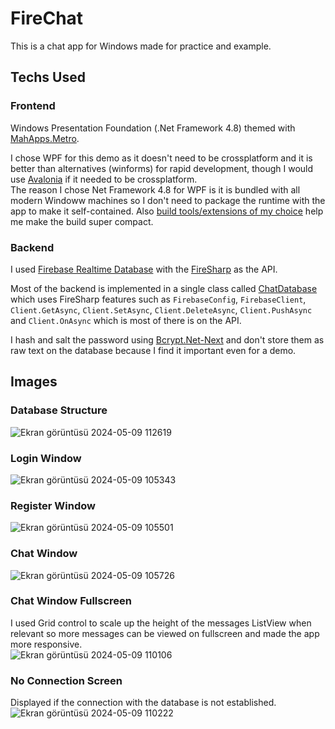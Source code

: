# FireChat
 
This is a chat app for Windows made for practice and example.  

## Techs Used

### Frontend
Windows Presentation Foundation (.Net Framework 4.8) themed with [MahApps.Metro](https://github.com/MahApps/MahApps.Metro).  

I chose WPF for this demo as it doesn't need to be crossplatform and it is better than alternatives (winforms) for rapid development, though I would use [Avalonia](https://avaloniaui.net/) if it needed to be crossplatform.  
The reason I chose Net Framework 4.8 for WPF is it is bundled with all modern Windoww machines so I don't need to package the runtime with the app to make it self-contained. Also [build tools/extensions of my choice](https://github.com/Fody/Costura) help me make the build super compact.

### Backend
I used [Firebase Realtime Database](https://firebase.google.com/docs/database) with the [FireSharp](https://github.com/bugthesystem/FireSharp) as the API.  

Most of the backend is implemented in a single class called [ChatDatabase](https://github.com/SametHope/FireChat/blob/main/Database/ChatDatabase.cs) which uses FireSharp features such as `FirebaseConfig`, `FirebaseClient`, `Client.GetAsync`, `Client.SetAsync`, `Client.DeleteAsync`, `Client.PushAsync` and `Client.OnAsync` which is most of there is on the API.  

I hash and salt the password using [Bcrypt.Net-Next](https://github.com/BcryptNet/bcrypt.net) and don't store them as raw text on the database because I find it important even for a demo.

## Images

### Database Structure
![Ekran görüntüsü 2024-05-09 112619](https://github.com/SametHope/FireChat/assets/85421686/a9696d7b-3033-4721-a186-88aecd0382d1)  
### Login Window
![Ekran görüntüsü 2024-05-09 105343](https://github.com/SametHope/FireChat/assets/85421686/c8439d45-578f-422b-8aec-6c2941eb7ed0)  
### Register Window
![Ekran görüntüsü 2024-05-09 105501](https://github.com/SametHope/FireChat/assets/85421686/0b288945-db68-408e-9ad9-66d797ad4213)  
### Chat Window
![Ekran görüntüsü 2024-05-09 105726](https://github.com/SametHope/FireChat/assets/85421686/e30cc549-be2f-4c3a-a28d-81808be7d56f)  
### Chat Window Fullscreen
I used Grid control to scale up the height of the messages ListView when relevant so more messages can be viewed on fullscreen and made the app more responsive.  
![Ekran görüntüsü 2024-05-09 110106](https://github.com/SametHope/FireChat/assets/85421686/2decfd35-4573-4111-b790-d5ceb297a06a)  
### No Connection Screen
Displayed if the connection with the database is not established.
![Ekran görüntüsü 2024-05-09 110222](https://github.com/SametHope/FireChat/assets/85421686/8a41ffb8-df6a-41af-b171-ba00cac92183)  
